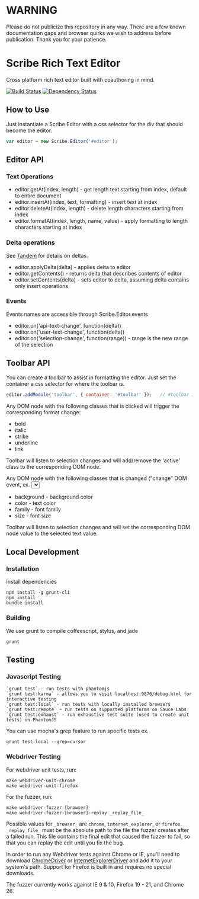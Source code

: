WARNING
===

Please do not publicize this repository in any way. There are a few known documentation gaps and browser quirks we wish to address before publication. Thank you for your patience.


Scribe Rich Text Editor
===

Cross platform rich text editor built with coauthoring in mind. 

[![Build Status](https://secure.travis-ci.org/stypi/scribe.png?branch=master)](http://travis-ci.org/stypi/scribe)
[![Dependency Status](https://david-dm.org/stypi/scribe.png?theme=shields.io)](https://david-dm.org/stypi/scribe)


How to Use
---

Just instantiate a Scribe.Editor with a css selector for the div that should become the editor.


```javascript
var editor = new Scribe.Editor('#editor');
```


Editor API
---

### Text Operations

- editor.getAt(index, length) - get length text starting from index, default to entire document
- editor.insertAt(index, text, formatting) - insert text at index
- editor.deleteAt(index, length) - delete length characters starting from index
- editor.formatAt(index, length, name, value) - apply formatting to length characters starting at index

### Delta operations

See [Tandem](https://github.com/stypi/tandem) for details on deltas.

- editor.applyDelta(delta) - applies delta to editor
- editor.getContents() - returns delta that describes contents of editor
- editor.setContents(delta) - sets editor to delta, assuming delta contains only insert operations

### Events

Events names are accessible through Scribe.Editor.events

- editor.on('api-text-change', function(delta))
- editor.on('user-text-change', function(delta))
- editor.on('selection-change', function(range)) - range is the new range of the selection


Toolbar API
---

You can create a toolbar to assist in formatting the editor. Just set the container a css selector for where the toolbar is.

```javascript
editor.addModule('toolbar', { container: '#toolbar' });   // #toolbar is css selector
```

Any DOM node with the following classes that is clicked will trigger the corresponding format change:

- bold
- italic
- strike
- underline
- link

Toolbar will listen to selection changes and will add/remove the 'active' class to the corresponding DOM node.

Any DOM node with the following classes that is changed ("change" DOM event, ex. <select>) will trigger the corresponding format change:

- background - background color
- color - text color
- family - font family
- size - font size

Toolbar will listen to selection changes and will set the corresponding DOM node value to the selected text value.


Local Development
---

### Installation

Install dependencies

    npm install -g grunt-cli
    npm install
    bundle install

### Building

We use grunt to compile coffeescript, stylus, and jade

    grunt


Testing
---

### Javascript Testing

    `grunt test` - run tests with phantomjs
    `grunt test:karma` - allows you to visit localhost:9876/debug.html for interactive testing
    `grunt test:local` - run tests with locally installed browsers
    `grunt test:remote` - run tests on supported platforms on Sauce Labs
    `grunt test:exhaust` - run exhaustive test suite (used to create unit tests) on PhantomJS

You can use mocha's grep feature to run specific tests ex.

    grunt test:local --grep=cursor

### Webdriver Testing

For webdriver unit tests, run:
    
    make webdriver-unit-chrome
    make webdriver-unit-firefox
    
For the fuzzer, run:

    make webdriver-fuzzer-[browser]
    make webdriver-fuzzer-[browser]-replay _replay_file_

Possible values for ```_browser_``` are ```chrome```, ```internet_explorer```, or ```firefox```.
```_replay_file_``` must be the absolute path to the file the fuzzer creates after a failed run.
This file contains the final edit that caused the fuzzer to fail, so that you can replay the edit until you fix the bug.

In order to run any Webdriver tests against Chrome or IE, you'll need to download 
[ChromeDriver](https://code.google.com/p/chromedriver/downloads/list) or
[InternetExplorerDriver](https://code.google.com/p/selenium/downloads/list) and add it to your system's path. 
Support for Firefox is built in and requires no special downloads.

The fuzzer currently works against IE 9 & 10, Firefox 19 - 21, and Chrome 26.

